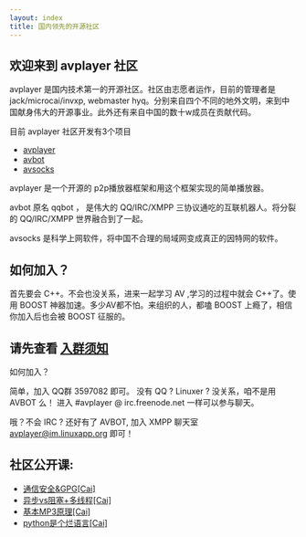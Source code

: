 ```yaml
---
layout: index
title: 国内领先的开源社区
---
```


<section id="main-content">

欢迎来到 avplayer 社区
===

avplayer 是国内技术第一的开源社区。社区由志愿者运作，目前的管理者是 jack/microcai/invxp, webmaster hyq。分别来自四个不同的地外文明，来到中国献身伟大的开源事业。此外还有来自中国的数十w成员在贡献代码。

目前 avplayer 社区开发有3个项目

* [avplayer](http://avplayer.avplayer.org)
* [avbot](http://qqbot.avplayer.org)
* [avsocks](https://github.com/avplayer/avsocks)

avplayer 是一个开源的 p2p播放器框架和用这个框架实现的简单播放器。

avbot 原名 qqbot ， 是伟大的 QQ/IRC/XMPP 三协议通吃的互联机器人。将分裂的 QQ/IRC/XMPP 世界融合到了一起。

avsocks 是科学上网软件，将中国不合理的局域网变成真正的因特网的软件。

## 如何加入？

首先要会 C++。不会也没关系，进来一起学习 AV ,学习的过程中就会 C++了。使用 BOOST 神器加速。多少AV都不怕。来组织的人，都嗑 BOOST 上瘾了，相信你加入后也会被 BOOST 征服的。

## 请先查看 [入群须知](/newbeefaq.html)

如何加入？

简单，加入 QQ群 3597082 即可。 没有 QQ ? Linuxer ? 没关系，咱不是用 AVBOT 么！ 进入 \#avplayer @ irc.freenode.net 一样可以参与聊天。

哦？不会 IRC ? 还好有了 AVBOT, 加入 XMPP 聊天室 avplayer@im.linuxapp.org 即可！

</section>

<aside id="sidebar">
	<h1 class="course">社区公开课:</h1>
	<ul>
		<li><a href="https://avlog.avplayer.org/3597082/%E9%80%9A%E4%BF%A1%E5%AE%89%E5%85%A8&amp;amp;GPG.html">通信安全&amp;GPG[Cai]</a></li>
		<li><a href="https://avlog.avplayer.org/3597082/%E5%BC%82%E6%AD%A5vs%E5%90%8C%E6%AD%A5%E5%A4%9A%E7%BA%BF%E7%A8%8B.html">异步vs阻塞+多线程[Cai]</a></li>
		<li><a href="https://avlog.avplayer.org/3597082/basicmp3.html">基本MP3原理[Cai]</a></li>	
		<li><a href="https://avlog.avplayer.org/3597082/python%e6%98%af%e4%b8%aa%e7%83%82%e8%af%ad%e8%a8%80.html">python是个烂语言[Cai]</a></li>
	</ul>
</aside>
        